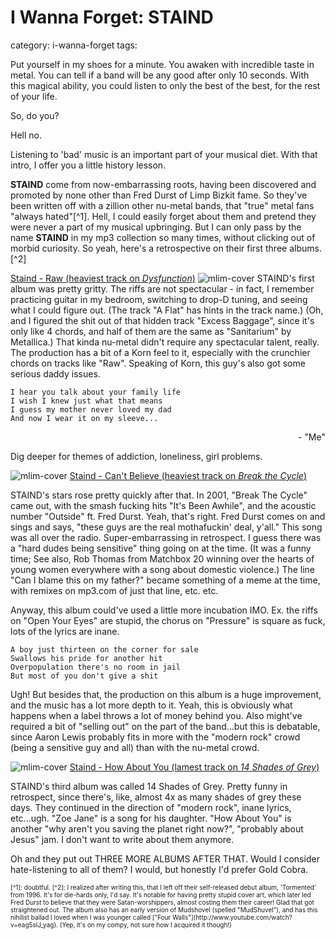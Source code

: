# I Wanna Forget: STAIND
category: i-wanna-forget
tags: 

Put yourself in my shoes for a minute. You awaken with incredible taste in metal. You can tell if a band will be any good after only 10 seconds. With this magical ability, you could listen to only the best of the best, for the rest of your life.

So, do you?

Hell no.

Listening to 'bad' music is an important part of your musical diet. With that intro, I offer you a little history lesson.

**STAIND** come from now-embarrassing roots, having been discovered and promoted by none other than Fred Durst of Limp Bizkit fame. So they've been written off with a zillion other nu-metal bands, that "true" metal fans "always hated"[^1]. Hell, I could easily forget about them and pretend they were never a part of my musical upbringing. But I can only pass by the name **STAIND** in my mp3 collection so many times, without clicking out of morbid curiosity. So yeah, here's a retrospective on their first three albums.[^2]

[Staind - Raw (heaviest track on *Dysfunction*)](/static/mp3/04-raw.mp3)
![mlim-cover](/content/images/staind-dysfunction.jpg "If you know anything about me, you know I hate clowns.")
STAIND's first album was pretty gritty. The riffs are not spectacular - in fact, I remember practicing guitar in my bedroom, switching to drop-D tuning, and seeing what I could figure out. (The track "A Flat" has hints in the track name.) (Oh, and I figured the shit out of that hidden track "Excess Baggage", since it's only like 4 chords, and half of them are the same as "Sanitarium" by Metallica.) That kinda nu-metal didn't require any spectacular talent, really. The production has a bit of a Korn feel to it, especially with the crunchier chords on tracks like "Raw". Speaking of Korn, this guy's also got some serious daddy issues.

    I hear you talk about your family life
    I wish I knew just what that means
    I guess my mother never loved my dad
    And now I wear it on my sleeve...
<p style="text-align: right;">- "Me"</p>

Dig deeper for themes of addiction, loneliness, girl problems.

<!--more Two more albums below the fold!...-->

![mlim-cover](/content/images/staind-break-the-cycle.jpg "I love trees and silhouettes, even to this day.")
[Staind - Can't Believe (heaviest track on *Break the Cycle*)](/static/mp3/06-cant-believe.mp3) 

STAIND's stars rose pretty quickly after that. In 2001, "Break The Cycle" came out, with the smash fucking hits "It's Been Awhile", and the acoustic number "Outside" ft. Fred Durst. Yeah, that's right. Fred Durst comes on and sings and says, "these guys are the real mothafuckin' deal, y'all." This song was all over the radio. Super-embarrassing in retrospect. I guess there was a "hard dudes being sensitive" thing going on at the time. (It was a funny time; See also, Rob Thomas from Matchbox 20 winning over the hearts of young women everywhere with a song about domestic violence.) The line "Can I blame this on my father?" became something of a meme at the time, with remixes on mp3.com of just that line, etc. etc.

Anyway, this album could've used a little more incubation IMO. Ex. the riffs on "Open Your Eyes" are stupid, the chorus on "Pressure" is square as fuck, lots of the lyrics are inane.

    A boy just thirteen on the corner for sale
    Swallows his pride for another hit
    Overpopulation there's no room in jail
    But most of you don't give a shit

Ugh! But besides that, the production on this album is a huge improvement, and the music has a lot more depth to it. Yeah, this is obviously what happens when a label throws a lot of money behind you. Also might've required a bit of "selling out" on the part of the band...but this is debatable, since Aaron Lewis probably fits in more with the "modern rock" crowd (being a sensitive guy and all) than with the nu-metal crowd.

![mlim-cover](/content/images/staind-14-shades.jpg "Grey on grey, excellent choice!")
[Staind - How About You (lamest track on *14 Shades of Grey*)](/static/mp3/02-how-about-you.mp3)

STAIND's third album was called 14 Shades of Grey. Pretty funny in retrospect, since there's, like, almost 4x as many shades of grey these days. They continued in the direction of "modern rock", inane lyrics, etc...ugh. "Zoe Jane" is a song for his daughter. "How About You" is another "why aren't you saving the planet right now?", "probably about Jesus" jam. I don't want to write about them anymore.

Oh and they put out THREE MORE ALBUMS AFTER THAT. Would I consider hate-listening to all of them? I would, but honestly I'd prefer Gold Cobra.

<span style="font-size:x-small;">
[^1]: doubtful.
[^2]: I realized after writing this, that I left off their self-released debut album, 'Tormented' from 1996. It's for die-hards only, I'd say. It's notable for having pretty stupid cover art, which later led Fred Durst to believe that they were Satan-worshippers, almost costing them their career! Glad that got straightened out. The album also has an early version of Mudshovel (spelled "MudShuvel"), and has this nihilist ballad I loved when I was younger called ["Four Walls"](http://www.youtube.com/watch?v=eag5slJ_yag). (Yep, it's on my compy, not sure how I acquired it though!)
</span>

